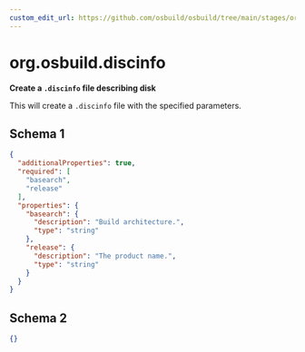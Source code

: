 ```yaml
---
custom_edit_url: https://github.com/osbuild/osbuild/tree/main/stages/org.osbuild.discinfo.meta.json
---
```

# org.osbuild.discinfo
<!--
[//]: # ( DO NOT MODIFY THIS FILE! )
[//]: # ( This content is generated by `scripts/pull_osbuild_modules.py` )
[//]: # ( Rather change the source of this: https://github.com/osbuild/osbuild/tree/main/stages/org.osbuild.discinfo.meta.json )
-->

**Create a `.discinfo` file describing disk**

This will create a `.discinfo` file with the specified parameters.

## Schema 1

```json
{
  "additionalProperties": true,
  "required": [
    "basearch",
    "release"
  ],
  "properties": {
    "basearch": {
      "description": "Build architecture.",
      "type": "string"
    },
    "release": {
      "description": "The product name.",
      "type": "string"
    }
  }
}
```

## Schema 2

```json
{}
```
